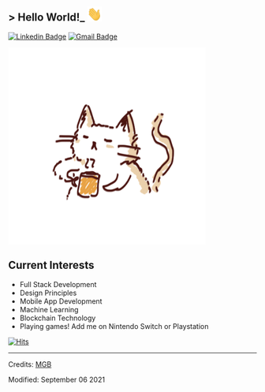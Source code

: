 <h2> > Hello World!_ <img src="https://raw.githubusercontent.com/ABSphreak/ABSphreak/master/gifs/Hi.gif" width="30px"></h2>

[![Linkedin Badge](https://img.shields.io/badge/-MG_Baybay-blue?style=flat-square&logo=Linkedin&logoColor=white&link=https://www.linkedin.com/in/maegracebaybay/)](https://www.linkedin.com/in/maegracebaybay/) 
[![Gmail Badge](https://img.shields.io/badge/-betaalpha477@gmail.com-c14438?style=flat-square&logo=Gmail&logoColor=white&link=mailto:betaalpha477@gmail.com)](mailto:betaalpha477@gmail.com)

<img align='center' src='https://github.com/mgbaybay/mgbaybay/blob/main/tumblr_n48kjpfo4S1qg6rkio1_500.gif' width='400"'>

## Current Interests

- Full Stack Development
- Design Principles
- Mobile App Development
- Machine Learning
- Blockchain Technology
- Playing games! Add me on Nintendo Switch or Playstation 


<!-- ![page visits](https://visitor-badge.glitch.me/badge?page_id=mgbaybay.mgbaybay) -->
[![Hits](https://hits.seeyoufarm.com/api/count/incr/badge.svg?url=https%3A%2F%2Fgithub.com%2Fmgbaybay%2F&count_bg=%233D89C8&title_bg=%23555555&icon=&icon_color=%23E7E7E7&title=visits&edge_flat=false)](https://hits.seeyoufarm.com)

-----
Credits: [MGB](https://github.com/mgbaybay)

Modified: September 06 2021
